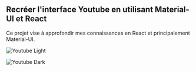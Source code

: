 ## Recréer l'interface Youtube en utilisant Material-UI et React

Ce projet vise à approfondir mes connaissances en React et principalement Material-UI.

![Youtube Light](../master/img/Youtube_Light.png)

![Youtube Dark](../master/img/Youtube_Dark.png)